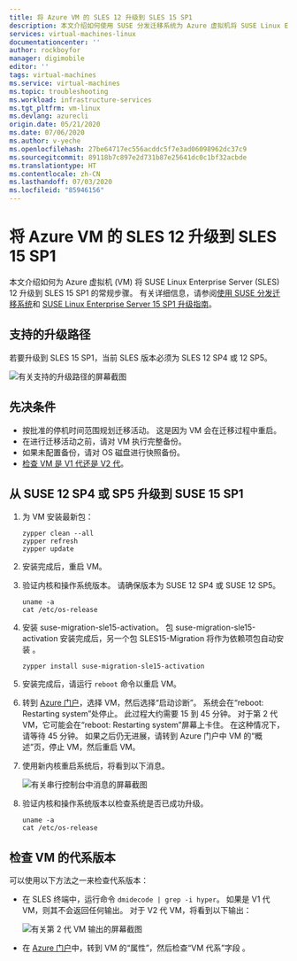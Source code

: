```yaml
---
title: 将 Azure VM 的 SLES 12 升级到 SLES 15 SP1
description: 本文介绍如何使用 SUSE 分发迁移系统为 Azure 虚拟机将 SUSE Linux Enterprise server 升级到 SUSE 15 SP1 的常规步骤。
services: virtual-machines-linux
documentationcenter: ''
author: rockboyfor
manager: digimobile
editor: ''
tags: virtual-machines
ms.service: virtual-machines
ms.topic: troubleshooting
ms.workload: infrastructure-services
ms.tgt_pltfrm: vm-linux
ms.devlang: azurecli
origin.date: 05/21/2020
ms.date: 07/06/2020
ms.author: v-yeche
ms.openlocfilehash: 27be64717ec556acddc5f7e3ad06098962dc37c9
ms.sourcegitcommit: 89118b7c897e2d731b87e25641dc0c1bf32acbde
ms.translationtype: HT
ms.contentlocale: zh-CN
ms.lasthandoff: 07/03/2020
ms.locfileid: "85946156"
---
```

<!--Verified successfully-->
# <a name="upgrade-azure-vm-with-sles-12-to-sles-15-sp1"></a>将 Azure VM 的 SLES 12 升级到 SLES 15 SP1

本文介绍如何为 Azure 虚拟机 (VM) 将 SUSE Linux Enterprise Server (SLES) 12 升级到 SLES 15 SP1 的常规步骤。 有关详细信息，请参阅[使用 SUSE 分发迁移系统](https://documentation.suse.com/suse-distribution-migration-system/1.0/single-html/distribution-migration-system/index.html)和 [SUSE Linux Enterprise Server 15 SP1 升级指南](https://documentation.suse.com/sles/15-SP1/single-html/SLES-upgrade/index.html#sec-update-preparation-update)。

## <a name="supported-upgrade-paths"></a>支持的升级路径
若要升级到 SLES 15 SP1，当前 SLES 版本必须为 SLES 12 SP4 或 12 SP5。

![有关支持的升级路径的屏幕截图](./media/linux-upgrade-suse-15sp1/upgrade-path.png)

## <a name="prerequisites"></a>先决条件

- 按批准的停机时间范围规划迁移活动。 这是因为 VM 会在迁移过程中重启。
- 在进行迁移活动之前，请对 VM 执行完整备份。
- 如果未配置备份，请对 OS 磁盘进行快照备份。
- [检查 VM 是 V1 代还是 V2 代](#check-the-generation-version-for-a-vm)。

## <a name="upgrade-from-suse-12-sp4-or-sp5-to-suse-15-sp1"></a>从 SUSE 12 SP4 或 SP5 升级到 SUSE 15 SP1

1. 为 VM 安装最新包：

    ```
    zypper clean --all
    zypper refresh
    zypper update
    ```

2. 安装完成后，重启 VM。

3. 验证内核和操作系统版本。 请确保版本为 SUSE 12 SP4 或 SUSE 12 SP5。

    ```
    uname -a
    cat /etc/os-release
    ```

4. 安装 suse-migration-sle15-activation。 包 suse-migration-sle15-activation 安装完成后，另一个包 SLES15-Migration 将作为依赖项包自动安装 。 

    ```
    zypper install suse-migration-sle15-activation
    ```

5. 安装完成后，请运行 `reboot` 命令以重启 VM。

    <!--MOONCAKE: CUSTOMIZED ON Boot diagnostics-->
    
6. 转到 [Azure 门户](https://portal.azure.cn)，选择 VM，然后选择“启动诊断”。 系统会在“reboot: Restarting system”处停止。 此过程大约需要 15 到 45 分钟。 对于第 2 代 VM，它可能会在“reboot: Restarting system”屏幕上卡住。 在这种情况下，请等待 45 分钟。 如果之后仍无进展，请转到 Azure 门户中 VM 的“概述”页，停止 VM，然后重启 VM。
    
    <!--MOONCAKE: CUSTOMIZED ON Boot diagnostics-->
    
    <!--Not Available on Serial Console ![The screenshot about the messages in the serial console](./media/linux-upgrade-suse-15sp1/reboot-message.png)-->

8. 使用新内核重启系统后，将看到以下消息。

    ![有关串行控制台中消息的屏幕截图](./media/linux-upgrade-suse-15sp1/output-message.png)
9. 验证内核和操作系统版本以检查系统是否已成功升级。

    ```
    uname -a
    cat /etc/os-release
    ```

## <a name="check-the-generation-version-for-a-vm"></a>检查 VM 的代系版本

可以使用以下方法之一来检查代系版本：

- 在 SLES 终端中，运行命令 `dmidecode | grep -i hyper`。 如果是 V1 代 VM，则其不会返回任何输出。 对于 V2 代 VM，将看到以下输出：

    ![有关第 2 代 VM 输出的屏幕截图](./media/linux-upgrade-suse-15sp1/output-gen2.png)
    
- 在 [Azure 门户](https://portal.azure.cn)中，转到 VM 的“属性”，然后检查“VM 代系”字段 。

<!-- Update_Description: new article about linux upgrade suse 15sp1 -->
<!--NEW.date: 07/06/2020-->